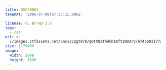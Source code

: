 ```yaml
---
title: DSCF0003
takenAt: '2006-07-08T07:35:15.000Z'

license: CC BY-ND 3.0
tags:
  - cat
url: >-
  //images.ctfassets.net/bncv3c2gt878/q0tX0ZTh4kRIKftSWD3rV/b74b50317723e8232ff18443350c66d2/dscf0003_4559762265_o
size: 1179409
image:
  width: 2048
  height: 1536
---
```

